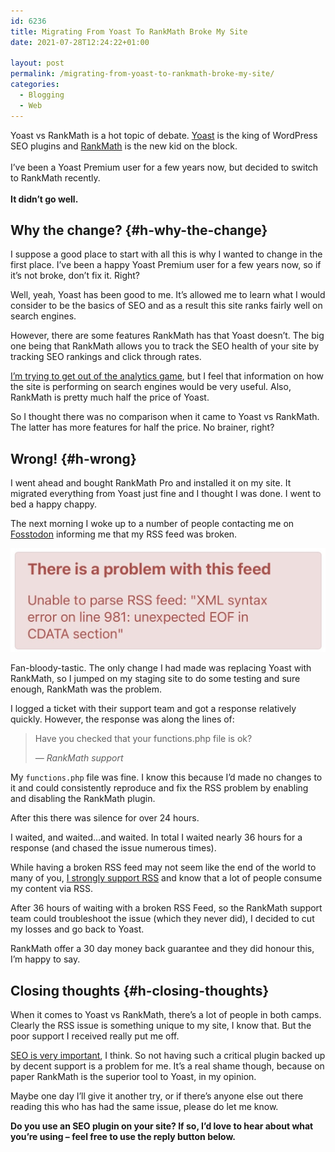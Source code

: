 ```yaml
---
id: 6236
title: Migrating From Yoast To RankMath Broke My Site
date: 2021-07-28T12:24:22+01:00

layout: post
permalink: /migrating-from-yoast-to-rankmath-broke-my-site/
categories:
  - Blogging
  - Web
---
```

<p class="tldr">
  Yoast vs RankMath is a hot topic of debate. <a href="https://yoast.com" target="_blank" rel="noreferrer noopener">Yoast</a> is the king of WordPress SEO plugins and <a href="https://rankmath.com/" target="_blank" rel="noreferrer noopener">RankMath</a> is the new kid on the block.<br>
<br>
  I&#8217;ve been a Yoast Premium user for a few years now, but decided to switch to RankMath recently.<br>
<br>
  <b>It didn&#8217;t go well.</b>
</p>

## Why the change? {#h-why-the-change}

I suppose a good place to start with all this is why I wanted to change in the first place. I&#8217;ve been a happy Yoast Premium user for a few years now, so if it&#8217;s not broke, don&#8217;t fix it. Right?

Well, yeah, Yoast has been good to me. It&#8217;s allowed me to learn what I would consider to be the basics of SEO and as a result this site ranks fairly well on search engines.

However, there are some features RankMath has that Yoast doesn&#8217;t. The big one being that RankMath allows you to track the SEO health of your site by tracking SEO rankings and click through rates.

[I&#8217;m trying to get out of the analytics game](https://kevquirk.com/chasing-visitors-the-web-analytics-rabbit-hole/), but I feel that information on how the site is performing on search engines would be very useful. Also, RankMath is pretty much half the price of Yoast.

So I thought there was no comparison when it came to Yoast vs RankMath. The latter has more features for half the price. No brainer, right?

## Wrong! {#h-wrong}

I went ahead and bought RankMath Pro and installed it on my site. It migrated everything from Yoast just fine and I thought I was done. I went to bed a happy chappy.

The next morning I woke up to a number of people contacting me on <a href="https://fosstodon.org/@kev" target="_blank" rel="noreferrer noopener">Fosstodon</a> informing me that my RSS feed was broken.

![](/assets/images/rankmath-rss-error.jpeg)  

Fan-bloody-tastic. The only change I had made was replacing Yoast with RankMath, so I jumped on my staging site to do some testing and sure enough, RankMath was the problem.

I logged a ticket with their support team and got a response relatively quickly. However, the response was along the lines of:

<blockquote class="wp-block-quote">
  <p>
    Have you checked that your functions.php file is ok?
  </p>

  <cite>&#8212; RankMath support</cite>
</blockquote>

My `functions.php` file was fine. I know this because I&#8217;d made no changes to it and could consistently reproduce and fix the RSS problem by enabling and disabling the RankMath plugin.

<p class="medium">
  After this there was silence for over 24 hours.
</p>

I waited, and waited&#8230;and waited. In total I waited nearly 36 hours for a response (and chased the issue numerous times).

While having a broken RSS feed may not seem like the end of the world to many of you, [I strongly support RSS](https://kevquirk.com/please-add-rss-support-to-your-site/) and know that a lot of people consume my content via RSS.

After 36 hours of waiting with a broken RSS Feed, so the RankMath support team could troubleshoot the issue (which they never did), I decided to cut my losses and go back to Yoast.

RankMath offer a 30 day money back guarantee and they did honour this, I&#8217;m happy to say.

## Closing thoughts {#h-closing-thoughts}

When it comes to Yoast vs RankMath, there&#8217;s a lot of people in both camps. Clearly the RSS issue is something unique to my site, I know that. But the poor support I received really put me off.

[SEO is very important](https://kevquirk.com/notes/writing-with-seo-in-mind/), I think. So not having such a critical plugin backed up by decent support is a problem for me. It&#8217;s a real shame though, because on paper RankMath is the superior tool to Yoast, in my opinion.

Maybe one day I&#8217;ll give it another try, or if there&#8217;s anyone else out there reading this who has had the same issue, please do let me know.

**Do you use an SEO plugin on your site? If so, I&#8217;d love to hear about what you&#8217;re using &#8211; feel free to use the reply button below.**
